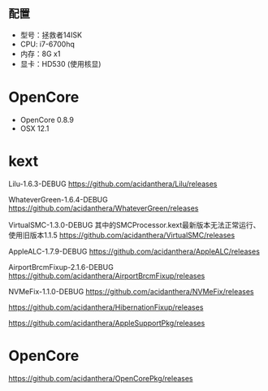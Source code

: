 ## 配置

- 型号：拯救者14ISK
- CPU: i7-6700hq
- 内存：8G x1
- 显卡：HD530 (使用核显)


# OpenCore
- OpenCore 0.8.9
- OSX 12.1


# kext

Lilu-1.6.3-DEBUG
https://github.com/acidanthera/Lilu/releases

WhateverGreen-1.6.4-DEBUG
https://github.com/acidanthera/WhateverGreen/releases

VirtualSMC-1.3.0-DEBUG
其中的SMCProcessor.kext最新版本无法正常运行、使用旧版本1.1.5
https://github.com/acidanthera/VirtualSMC/releases

AppleALC-1.7.9-DEBUG
https://github.com/acidanthera/AppleALC/releases

AirportBrcmFixup-2.1.6-DEBUG
https://github.com/acidanthera/AirportBrcmFixup/releases

NVMeFix-1.1.0-DEBUG
https://github.com/acidanthera/NVMeFix/releases


https://github.com/acidanthera/HibernationFixup/releases

https://github.com/acidanthera/AppleSupportPkg/releases

# OpenCore

https://github.com/acidanthera/OpenCorePkg/releases
